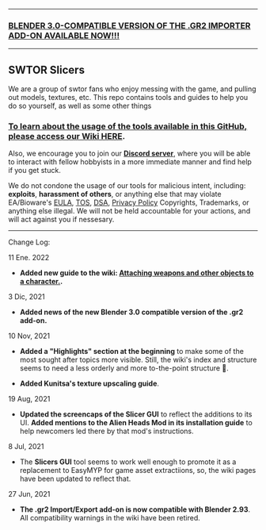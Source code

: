 ***
### [BLENDER 3.0-COMPATIBLE VERSION OF THE .GR2 IMPORTER ADD-ON AVAILABLE NOW!!!](https://github.com/SWTOR-Slicers/Granny2-Plug-In-Blender-2.8x/blob/master/README.md)
***

## SWTOR Slicers

We are a group of swtor fans who enjoy messing with the game, and pulling out models, textures, etc. This repo contains tools and guides to help you do so yourself, as well as some other things

### **[To learn about the usage of the tools available in this GitHub, please access our Wiki HERE](https://github.com/SWTOR-Extractors-Modders-Dataminers/WikiPedia/wiki)**.

Also, we encourage you to join our **[Discord server](https://discord.gg/XfHFjSN)**, where you will be able to interact with fellow hobbyists in a more immediate manner and find help if you get stuck.


We do not condone the usage of our tools for malicious intent, including: **exploits**, **harassment of others**, or anything else that may violate EA/Bioware's [EULA](https://www.swtor.com/legalnotices/euala), [TOS](http://www.swtor.com/legalnotices/termsofservice), [DSA](https://www.swtor.com/legalnotices/digitalservicesagreement), [Privacy Policy](https://www.swtor.com/legalnotices/privacypolicy) Copyrights, Trademarks, or anything else illegal. We will not be held accountable for your actions, and will act against you if nessesary.


***

Change Log:

11 Ene. 2022
*  **Added new guide to the wiki: [Attaching weapons and other objects to a character.](https://github.com/SWTOR-Slicers/WikiPedia/wiki/Attaching-weapons-and-other-objects-to-a-character).**

3 Dic, 2021
*  **Added news of the new Blender 3.0 compatible version of the .gr2 add-on.**

10 Nov, 2021
* **Added a "Highlights" section at the beginning** to make some of the most sought after topics more visible. Still, the wiki's index and structure seems to need a less orderly and more to-the-point structure 🤔.

*  **Added Kunitsa's texture upscaling guide**.

19 Aug, 2021
*  **Updated the screencaps of the Slicer GUI** to reflect the additions to its UI. **Added mentions to the Alien Heads Mod in its installation guide** to help newcomers led there by that mod's instructions.

8 Jul, 2021
*  The **Slicers GUI** tool seems to work well enough to promote it as a replacement to EasyMYP for game asset extractiions, so, the wiki pages have been updated to reflect that.

27 Jun, 2021
*  **The .gr2 Import/Export add-on is now compatible with Blender 2.93**. All compatibility warnings in the wiki have been retired.
